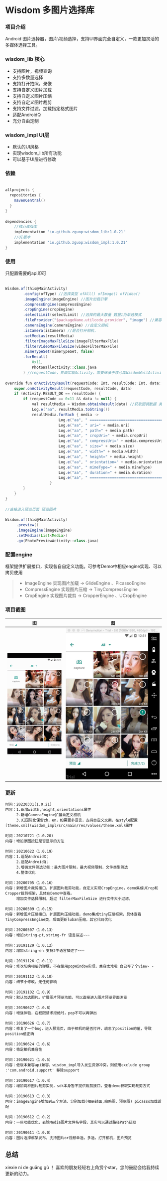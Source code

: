 # Wisdom 多图片选择库 

### 项目介绍

Android 图片选择器，图片\视频选择，支持UI界面完全自定义，一款更加灵活的多媒体选择工具。

### wisdom_lib 核心
- 支持图片，视频查询
- 支持多数量选择 
- 支持打开拍照，录像
- 支持自定义图片加载
- 支持自定义图片压缩
- 支持自定义图片裁剪
- 支持文件过滤，加载指定格式图片
- 适配AndroidQ
- 充分自由定制

### wisdom_impl UI层
- 默认的UI风格
- 实现wisdom_lib所有功能
- 可以基于UI层进行修改

### 依赖
```groovy

allprojects {
  repositories {
    mavenCentral()
  }
}

dependencies {
    //核心库版本
    implementation 'io.github.zguop:wisdom_lib:1.0.21'
    //UI版本
    implementation 'io.github.zguop:wisdom_impl:1.0.21'
}
```
### 使用
只配置需要的api即可
```groovy

Wisdom.of(this@MainActivity)
        .config(ofType) //选择类型 ofAll() ofImage() ofVideo()
        .imageEngine(imageEngine) //图片加载引擎
        .compressEngine(compressEngine)
        .cropEngine(cropEngine)
        .selectLimit(selectLimit) //选择的最大数量 数量1为单选模式
        .fileProvider("$packageName.utilcode.provider", "image") //兼容android7.0
        .cameraEngine(cameraEngine) //自定义相机
        .isCamera(isCamera) //是否打开相机，
        .setMedias(resultMedia)
        .filterImageMaxFileSize(imageFilterMaxFile)
        .filterVideoMaxFileSize(videoFilterMaxFile)
        .mimeTypeSet(mimeTypeSet, false)
        .forResult(
            0x11,
            PhotoWallActivity::class.java
        ) //requestCode，界面实现Activity，需要继承于核心库WisdomWallActivity
     
override fun onActivityResult(requestCode: Int, resultCode: Int, data: Intent?) {
    super.onActivityResult(requestCode, resultCode, data)
    if (Activity.RESULT_OK == resultCode) {
        if (requestCode == 0x11 && data != null) {
            val resultMedia = Wisdom.obtainResult(data) //获取回调数据 类型Media 包含String path， Uri uri 路径
            Log.e("aa", resultMedia.toString())
            resultMedia.forEach { media ->
                        Log.e("aa", " ===================================== ")
                        Log.e("aa", " uri=" + media.uri)
                        Log.e("aa", " path=" + media.path)
                        Log.e("aa", " cropUri=" + media.cropUri)
                        Log.e("aa", " compressUri=" + media.compressUri)
                        Log.e("aa", " size=" + media.size)
                        Log.e("aa", " width=" + media.width)
                        Log.e("aa", " height=" + media.height)
                        Log.e("aa", " orientation=" + media.orientation)
                        Log.e("aa", " mimeType=" + media.mineType)
                        Log.e("aa", " duration=" + media.duration)
                        Log.e("aa", " ===================================== ")
                    }
        }
    }
}

//直接进入预览页面 预览图片

Wisdom.of(this@MainActivity)
     .preview()
     .imageEngine(imageEngine)
     .setMedias(List<Media>)
     .go(PhotoPreviewActivity::class.java)

```

### 配置engine
框架提供扩展接口，实现各自自定义功能。可参考Demo中相应engine实现、可以拷贝使用

>* ImageEngine    实现图片加载 -> GlideEngine 、PicassoEngine
>* CompressEngine 实现图片压缩 -> TinyCompressEngine
>* CropEngine     实现图片裁剪 -> CropperEngine 、UCropEngine

### 项目截图

|图|图|
|---|---|
|![img1](gif/auto5.gif)|![img1](gif/1560244261536.jpg)|


### 更新
    时间：20220331(1.0.21)
    内容：1.新增width,height,orientations属性
         2.新增CameraEngine扩展自定义相机
         3.UI国际化保留zh，en，如需更多语言，支持自定义文案，在style配置[theme.xml](wisdom_impl/src/main/res/values/theme.xml)属性

    时间：20210721（1.0.20)
    内容：增加原图按钮是否显示的方法

    时间：20210622（1.0.19）
    内容：1.适配AndroidX；
         2.适配AndroidQ；
         3.增强文件筛选功能：最大图片限制，最大视频限制，文件类型筛选
         4.整体优化

    时间：20200705（1.0.16）
    内容：新增图片裁剪接口，扩展图片裁剪功能，自定义实现CropEngine，demo集成UCrop和Cropper裁剪框架，具体在Demo中查看。
         增加文件选择限制，超过 filterMaxFileSize 进行文件大小过滤。

    时间：20200509（1.0.15）
    内容：新增图片压缩接口，扩展图片压缩功能，demo集成tiny压缩框架，具体查看TinyCompressEngine类，后面更新luban压缩，其它代码优化
    
    时间：20200507（1.0.13）
    内容：增加string-pt,string-fr 语言描述~~~

    时间：20191129（1.0.12）
    内容：增加string-en 支持2中语言描述了~~~
    
    时间：20191126（1.0.11）
    内容：修改切换相册的弹框，不在使用popWindow实现，兼容太难啦 自己写了个view- -

    时间：20191112（1.0.10）
    内容：细节小修改，无任何影响

    时间：20191102（1.0.9）
    内容：默认勾选图片。扩展图片预览功能，可以直接进入图片预览界面浏览
    
    时间：20190627（1.0.8）
    内容：增强体验，在权限请求拒绝时，pop不可以再弹出

    时间：20190626（1.0.7）
    内容：修复了一个bug，进入预览页，由于相机的是否打开，疏忽了position的值，导致position值正确
    
    时间：20190624（1.0.6）
    内容：稳定相机兼容性

    时间：20190621（1.0.5）
    内容：低版本兼容api兼容，wisdom_impl导入发生资源冲突，则使用exclude group :'com.android.support' 移除support

    时间：20190617（1.0.4）
    内容：增加两种图片裁剪实例，sdk本身暂不提供裁剪接口，查看demo获取实现裁剪方式
    
    时间：20190613（1.0.3）
    内容：imageEngine增加到三个方法，分别加载(相册封面,缩略图，预览图) picasso加载适配

    时间：20190612（1.0.2）
    内容：一些功能优化，去除Media图片文件名字段，其实可以通过路径Path获取
    
    时间：20190611（1.0.0）
    内容：图片选择框架发布，支持图片or视频单选，多选，打开相机，图片预览

总结
-
xiexie ni de guāng gù ！ 喜欢的朋友轻轻右上角赏个star，您的鼓励会给我持续更新的动力。








